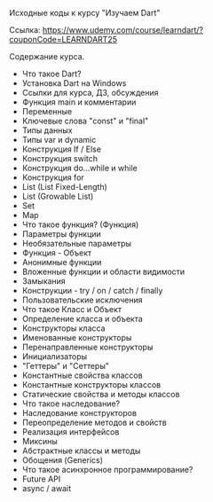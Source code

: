 Исходные коды к курсу "Изучаем Dart"

Ссылка: https://www.udemy.com/course/learndart/?couponCode=LEARNDART25

Содержание курса.
* Что такое Dart?
* Установка Dart на Windows
* Ссылки для курса, ДЗ, обсуждения
* Функция main и комментарии
* Переменные
* Ключевые слова "const" и "final"
* Типы данных
* Типы var и dynamic
* Конструкция If / Else
* Конструкция switch
* Конструкция do...while и while
* Конструкция for
* List (List Fixed-Length)
* List (Growable List)
* Set
* Map
* Что такое функция? (Функция)
* Параметры функции
* Необязательные параметры
* Функция - Объект
* Анонимные функции
* Вложенные функции и области видимости
* Замыкания
* Конструкции - try / on / catch / finally
* Пользовательские исключения
* Что такое Класс и Объект
* Определение класса и объекта
* Конструкторы класса
* Именованные конструкторы
* Перенаправленные конструкторы
* Инициализаторы
* "Геттеры" и "Сеттеры"
* Константные свойства классов
* Константные конструкторы классов
* Статические свойства и методы классов
* Что такое наследование?
* Наследование конструкторов
* Переопределение методов и свойств
* Реализация интерфейсов
* Миксины
* Абстрактные классы и методы
* Обощения (Generics)
* Что такое асинхронное программирование?
* Future API
* async / await
